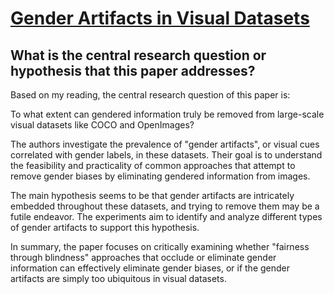 # [Gender Artifacts in Visual Datasets](https://arxiv.org/abs/2206.09191)

## What is the central research question or hypothesis that this paper addresses?

 Based on my reading, the central research question of this paper is:

To what extent can gendered information truly be removed from large-scale visual datasets like COCO and OpenImages? 

The authors investigate the prevalence of "gender artifacts", or visual cues correlated with gender labels, in these datasets. Their goal is to understand the feasibility and practicality of common approaches that attempt to remove gender biases by eliminating gendered information from images.

The main hypothesis seems to be that gender artifacts are intricately embedded throughout these datasets, and trying to remove them may be a futile endeavor. The experiments aim to identify and analyze different types of gender artifacts to support this hypothesis.

In summary, the paper focuses on critically examining whether "fairness through blindness" approaches that occlude or eliminate gender information can effectively eliminate gender biases, or if the gender artifacts are simply too ubiquitous in visual datasets.
